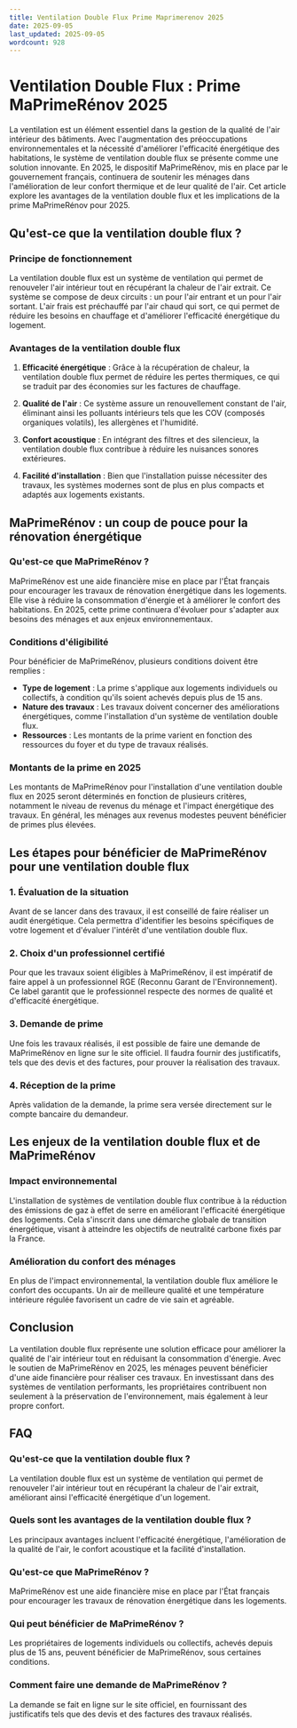 ```yaml
---
title: Ventilation Double Flux Prime Maprimerenov 2025
date: 2025-09-05
last_updated: 2025-09-05
wordcount: 928
---
```


# Ventilation Double Flux : Prime MaPrimeRénov 2025

La ventilation est un élément essentiel dans la gestion de la qualité de l'air intérieur des bâtiments. Avec l'augmentation des préoccupations environnementales et la nécessité d'améliorer l'efficacité énergétique des habitations, le système de ventilation double flux se présente comme une solution innovante. En 2025, le dispositif MaPrimeRénov, mis en place par le gouvernement français, continuera de soutenir les ménages dans l'amélioration de leur confort thermique et de leur qualité de l'air. Cet article explore les avantages de la ventilation double flux et les implications de la prime MaPrimeRénov pour 2025.

## Qu'est-ce que la ventilation double flux ?

### Principe de fonctionnement

La ventilation double flux est un système de ventilation qui permet de renouveler l'air intérieur tout en récupérant la chaleur de l'air extrait. Ce système se compose de deux circuits : un pour l'air entrant et un pour l'air sortant. L'air frais est préchauffé par l'air chaud qui sort, ce qui permet de réduire les besoins en chauffage et d'améliorer l'efficacité énergétique du logement.

### Avantages de la ventilation double flux

1. **Efficacité énergétique** : Grâce à la récupération de chaleur, la ventilation double flux permet de réduire les pertes thermiques, ce qui se traduit par des économies sur les factures de chauffage.

2. **Qualité de l'air** : Ce système assure un renouvellement constant de l'air, éliminant ainsi les polluants intérieurs tels que les COV (composés organiques volatils), les allergènes et l'humidité.

3. **Confort acoustique** : En intégrant des filtres et des silencieux, la ventilation double flux contribue à réduire les nuisances sonores extérieures.

4. **Facilité d'installation** : Bien que l'installation puisse nécessiter des travaux, les systèmes modernes sont de plus en plus compacts et adaptés aux logements existants.

## MaPrimeRénov : un coup de pouce pour la rénovation énergétique

### Qu'est-ce que MaPrimeRénov ?

MaPrimeRénov est une aide financière mise en place par l'État français pour encourager les travaux de rénovation énergétique dans les logements. Elle vise à réduire la consommation d'énergie et à améliorer le confort des habitations. En 2025, cette prime continuera d'évoluer pour s'adapter aux besoins des ménages et aux enjeux environnementaux.

### Conditions d'éligibilité

Pour bénéficier de MaPrimeRénov, plusieurs conditions doivent être remplies :

- **Type de logement** : La prime s'applique aux logements individuels ou collectifs, à condition qu'ils soient achevés depuis plus de 15 ans.
- **Nature des travaux** : Les travaux doivent concerner des améliorations énergétiques, comme l'installation d'un système de ventilation double flux.
- **Ressources** : Les montants de la prime varient en fonction des ressources du foyer et du type de travaux réalisés.

### Montants de la prime en 2025

Les montants de MaPrimeRénov pour l'installation d'une ventilation double flux en 2025 seront déterminés en fonction de plusieurs critères, notamment le niveau de revenus du ménage et l'impact énergétique des travaux. En général, les ménages aux revenus modestes peuvent bénéficier de primes plus élevées.

## Les étapes pour bénéficier de MaPrimeRénov pour une ventilation double flux

### 1. Évaluation de la situation

Avant de se lancer dans des travaux, il est conseillé de faire réaliser un audit énergétique. Cela permettra d'identifier les besoins spécifiques de votre logement et d'évaluer l'intérêt d'une ventilation double flux.

### 2. Choix d'un professionnel certifié

Pour que les travaux soient éligibles à MaPrimeRénov, il est impératif de faire appel à un professionnel RGE (Reconnu Garant de l'Environnement). Ce label garantit que le professionnel respecte des normes de qualité et d'efficacité énergétique.

### 3. Demande de prime

Une fois les travaux réalisés, il est possible de faire une demande de MaPrimeRénov en ligne sur le site officiel. Il faudra fournir des justificatifs, tels que des devis et des factures, pour prouver la réalisation des travaux.

### 4. Réception de la prime

Après validation de la demande, la prime sera versée directement sur le compte bancaire du demandeur.

## Les enjeux de la ventilation double flux et de MaPrimeRénov

### Impact environnemental

L'installation de systèmes de ventilation double flux contribue à la réduction des émissions de gaz à effet de serre en améliorant l'efficacité énergétique des logements. Cela s'inscrit dans une démarche globale de transition énergétique, visant à atteindre les objectifs de neutralité carbone fixés par la France.

### Amélioration du confort des ménages

En plus de l'impact environnemental, la ventilation double flux améliore le confort des occupants. Un air de meilleure qualité et une température intérieure régulée favorisent un cadre de vie sain et agréable.

## Conclusion

La ventilation double flux représente une solution efficace pour améliorer la qualité de l'air intérieur tout en réduisant la consommation d'énergie. Avec le soutien de MaPrimeRénov en 2025, les ménages peuvent bénéficier d'une aide financière pour réaliser ces travaux. En investissant dans des systèmes de ventilation performants, les propriétaires contribuent non seulement à la préservation de l'environnement, mais également à leur propre confort.

## FAQ

### Qu'est-ce que la ventilation double flux ?

La ventilation double flux est un système de ventilation qui permet de renouveler l'air intérieur tout en récupérant la chaleur de l'air extrait, améliorant ainsi l'efficacité énergétique d'un logement.

### Quels sont les avantages de la ventilation double flux ?

Les principaux avantages incluent l'efficacité énergétique, l'amélioration de la qualité de l'air, le confort acoustique et la facilité d'installation.

### Qu'est-ce que MaPrimeRénov ?

MaPrimeRénov est une aide financière mise en place par l'État français pour encourager les travaux de rénovation énergétique dans les logements.

### Qui peut bénéficier de MaPrimeRénov ?

Les propriétaires de logements individuels ou collectifs, achevés depuis plus de 15 ans, peuvent bénéficier de MaPrimeRénov, sous certaines conditions.

### Comment faire une demande de MaPrimeRénov ?

La demande se fait en ligne sur le site officiel, en fournissant des justificatifs tels que des devis et des factures des travaux réalisés.